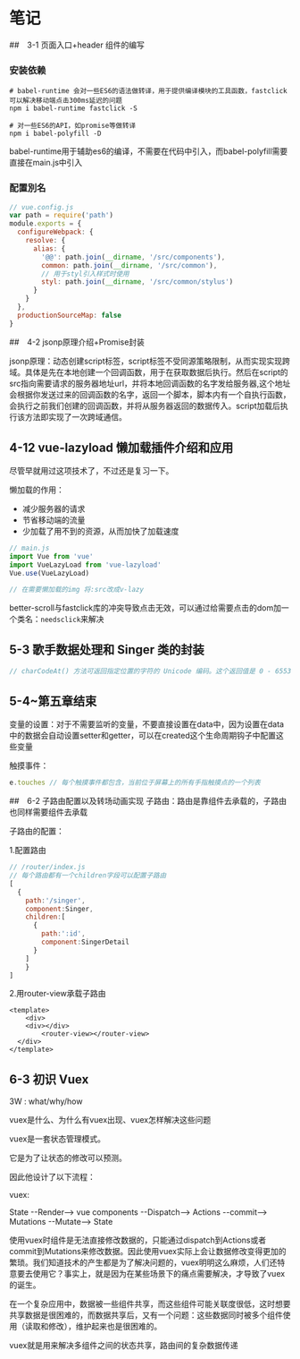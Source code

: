 # 笔记
##　3-1 页面入口+header 组件的编写

### 安装依赖

```
# babel-runtime 会对一些ES6的语法做转译，用于提供编译模块的工具函数，fastclick可以解决移动端点击300ms延迟的问题
npm i babel-runtime fastclick -S

# 对一些ES6的API，如promise等做转译
npm i babel-polyfill -D
```

babel-runtime用于辅助es6的编译，不需要在代码中引入，而babel-polyfill需要直接在main.js中引入

### 配置別名

```js
// vue.config.js
var path = require('path')
module.exports = {
  configureWebpack: {
    resolve: {
      alias: {
        '@@': path.join(__dirname, '/src/components'),
        common: path.join(__dirname, '/src/common'),
        // 用于styl引入样式时使用
        styl: path.join(__dirname, '/src/common/stylus')
      }
    }
  },
  productionSourceMap: false
}
```



##　4-2 jsonp原理介绍+Promise封装

jsonp原理：动态创建script标签，script标签不受同源策略限制，从而实现实现跨域。具体是先在本地创建一个回调函数，用于在获取数据后执行。然后在script的src指向需要请求的服务器地址url，并将本地回调函数的名字发给服务器,这个地址会根据你发送过来的回调函数的名字，返回一个脚本，脚本内有一个自执行函数，会执行之前我们创建的回调函数，并将从服务器返回的数据传入。script加载后执行该方法即实现了一次跨域通信。



## 4-12 vue-lazyload 懒加载插件介绍和应用

尽管早就用过这项技术了，不过还是复习一下。

懒加载的作用：

- 减少服务器的请求
- 节省移动端的流量
- 少加载了用不到的资源，从而加快了加载速度

```js
// main.js
import Vue from 'vue'
import VueLazyLoad from 'vue-lazyload'
Vue.use(VueLazyLoad)

// 在需要懒加载的img 将:src改成v-lazy
```



better-scroll与fastclick库的冲突导致点击无效，可以通过给需要点击的dom加一个类名：`needsclick`来解决

## 5-3 歌手数据处理和 Singer 类的封装

```js
// charCodeAt() 方法可返回指定位置的字符的 Unicode 编码。这个返回值是 0 - 65535 之间的整数。
```



## 5-4~第五章结束

变量的设置：对于不需要监听的变量，不要直接设置在data中，因为设置在data中的数据会自动设置setter和getter，可以在created这个生命周期钩子中配置这些变量

触摸事件：

```js
e.touches // 每个触摸事件都包含，当前位于屏幕上的所有手指触摸点的一个列表
```

##　6-2 子路由配置以及转场动画实现
子路由：路由是靠组件去承载的，子路由也同样需要组件去承载

子路由的配置：

1.配置路由

```js
// /router/index.js
// 每个路由都有一个children字段可以配置子路由
[
  {
  	path:'/singer',
  	component:Singer,
    children:[
      {
        path:':id',
        component:SingerDetail
      }
    ]
	}
]
```



2.用router-view承载子路由

```vue
<template>
	<div>
    <div></div>
		<router-view></router-view>
  </div>
</template>
```



## 6-3 初识 Vuex

3W : what/why/how

vuex是什么、为什么有vuex出现、vuex怎样解决这些问题

vuex是一套状态管理模式。

它是为了让状态的修改可以预测。

因此他设计了以下流程：



vuex:

State --Render--> vue components --Dispatch--> Actions --commit--> Mutations --Mutate--> State



使用vuex时组件是无法直接修改数据的，只能通过dispatch到Actions或者commit到Mutations来修改数据。因此使用vuex实际上会让数据修改变得更加的繁琐。我们知道技术的产生都是为了解决问题的，vuex明明这么麻烦，人们还特意要去使用它？事实上，就是因为在某些场景下的痛点需要解决，才导致了vuex的诞生。



在一个复杂应用中，数据被一些组件共享，而这些组件可能关联度很低，这时想要共享数据是很困难的，而数据共享后，又有一个问题：这些数据同时被多个组件使用（读取和修改），维护起来也是很困难的。

vuex就是用来解决多组件之间的状态共享，路由间的复杂数据传递